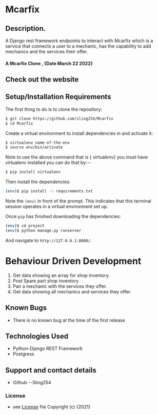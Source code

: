 # Mcarfix
## Description.
A Django rest framework endpoints to interact with Mcarfix which is a service that connects a user to a mechanic, has the capability to add mechanics and the services their offer.

#### A Mcarfix Clone  , {Date March 22 2022}
## Check out the website


## Setup/Installation Requirements

The first thing to do is to clone the repository:

```sh
$ git clone https://github.com/sling254/Mcarfix
$ cd Mcarfix
```

Create a virtual environment to install dependencies in and activate it:

```sh
$ virtualenv name-of-the-env
$ source env/bin/activate
```
Note to use the above command that is { virtualenv} you must have virtualenv installed you can do that by:--
```sh
$ pip install virtualenv 

```
Then install the dependencies:

```sh
(env)$ pip install -r requirements.txt
```
Note the `(env)` in front of the prompt. This indicates that this terminal
session operates in a virtual environment set up.

Once `pip` has finished downloading the dependencies:
```sh
(env)$ cd project
(env)$ python manage.py runserver
```
And navigate to `http://127.0.0.1:8000/`.


# Behaviour Driven Development 
1. Get data showing an array for shop inventory.
2. Post Spare part shop inventory
3. Pair a mechanic with the services they offer.
4. Get data showing all mechanics and services they offer.
## Known Bugs
- There is no known bug at the time of the first release

## Technologies Used
- Python-Django REST Framework
- Postgress

## Support and contact details
- Github  --Sling254

### License
* see [License](https://github.com/sling254/Mcarfix/blob/main/LICENSE)  file
Copyright (c) {2021}



